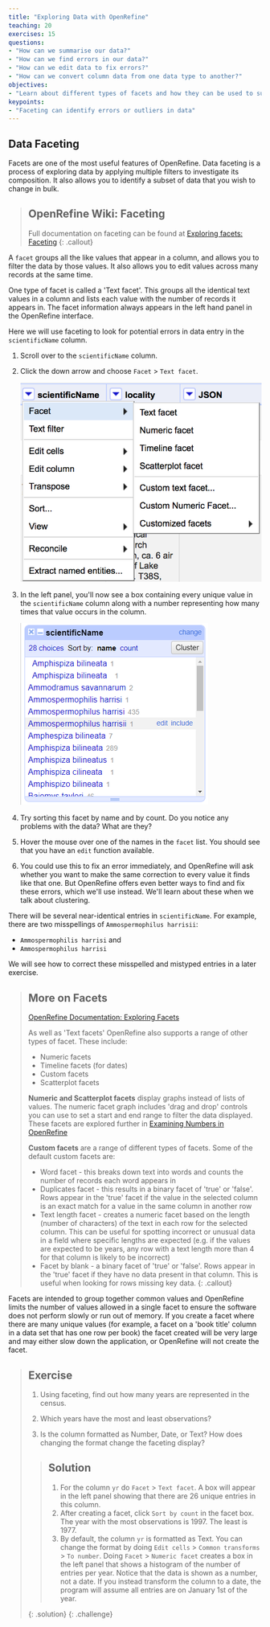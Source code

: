 ```yaml
---
title: "Exploring Data with OpenRefine"
teaching: 20
exercises: 15
questions:
- "How can we summarise our data?"
- "How can we find errors in our data?"
- "How can we edit data to fix errors?"
- "How can we convert column data from one data type to another?"
objectives:
- "Learn about different types of facets and how they can be used to summarise data of different data types"
keypoints:
- "Faceting can identify errors or outliers in data"
---
```


## Data Faceting

Facets are one of the most useful features of OpenRefine. Data faceting is a process of exploring data by applying multiple filters to investigate its composition. It also allows you to identify a subset of data that you wish to change in bulk.

> ## OpenRefine Wiki: Faceting
> Full documentation on faceting can be found at [Exploring facets: Faceting](https://docs.openrefine.org/manual/facets)
{: .callout}

A `facet` groups all the like values that appear in a column, and allows you to filter the data by those values. It also allows you to edit values across many records at the same time.

One type of facet is called a 'Text facet'. This groups all the identical text values in a column and lists each value with the number of records it appears in. The facet information always appears in the left hand panel in the OpenRefine interface.

Here we will use faceting to look for potential errors in data entry in the `scientificName` column.

1. Scroll over to the `scientificName` column.
2. Click the down arrow and choose `Facet` > `Text facet`.

    ![OpenRefine Facet menu](../fig/ORFacetMenu.png)

3. In the left panel, you'll now see a box containing every unique value in the `scientificName` column
along with a number representing how many times that value occurs in the column.

    ![Faceting results on scientificName column](../fig/ORFacetedScientificName.png)

4. Try sorting this facet by name and by count. Do you notice any problems with the data? What are they?
5. Hover the mouse over one of the names in the `facet` list. You should see that you have an `edit` function available.
6. You could use this to fix an error immediately, and OpenRefine will ask whether you want to make the same correction to every value it finds like that one. But OpenRefine offers even better ways to find and fix these errors, which we'll use instead. We'll learn about these when we talk about clustering.

There will be several near-identical entries in `scientificName`. For example, there are two misspellings of `Ammospermophilus harrisii`:

 * `Ammospermophilis harrisi` and
 * `Ammospermophilus harrisi`

We will see how to correct these misspelled and mistyped entries in a later exercise.  

> ## More on Facets
>
> [OpenRefine Documentation: Exploring Facets](https://docs.openrefine.org/manual/facets)
>
> As well as 'Text facets' OpenRefine also supports a range of other types of facet. These include:
>
> * Numeric facets
> * Timeline facets (for dates)
> * Custom facets
> * Scatterplot facets
>
> **Numeric and Scatterplot facets** display graphs instead of lists of values. The numeric facet graph includes 'drag and drop' controls you can use to set a start and end range to filter the data displayed. These facets are explored further in [Examining Numbers in OpenRefine](http://www.datacarpentry.org/OpenRefine-ecology-lesson/03-numbers/)
>
> **Custom facets** are a range of different types of facets. Some of the default custom facets are:
>
> * Word facet - this breaks down text into words and counts the number of records each word appears in
> * Duplicates facet - this results in a binary facet of 'true' or 'false'. Rows appear in the 'true' facet if the value in the selected column is an exact match for a value in the same column in another row
> * Text length facet - creates a numeric facet based on the length (number of characters) of the text in each row for the selected column. This can be useful for spotting incorrect or unusual data in a field where specific lengths are expected (e.g. if the values are expected to be years, any row with a text length more than 4 for that column is likely to be incorrect)
> * Facet by blank - a binary facet of 'true' or 'false'. Rows appear in the 'true' facet if they have no data present in that column. This is useful when looking for rows missing key data.
{: .callout}

Facets are intended to group together common values and OpenRefine limits the number of values allowed in a single facet to ensure the software does not perform slowly or run out of memory. If you create a facet where there are many unique values (for example, a facet on a 'book title' column in a data set that has one row per book) the facet created will be very large and may either slow down the application, or OpenRefine will not create the facet.

> ## Exercise
>
> 1. Using faceting, find out how many years are represented in the census.  
>
> 3. Which years have the most and least observations?
>
> 2. Is the column formatted as Number, Date, or Text? How does changing the format change the faceting display?
>
> > ## Solution
> >
> > 1. For the column `yr` do `Facet` > `Text facet`. A box will appear in the left panel showing that there are 26 unique entries in
> > this column.  
> > 3. After creating a facet, click `Sort by count` in the facet box. The year with the most observations is 1997. The least is 1977.
> > 2. By default, the column `yr` is formatted as Text. You can change the format by doing `Edit cells` > `Common transforms` >
> > `To number`. Doing `Facet` > `Numeric facet` creates a box in the left panel that shows a histogram of the number of
> > entries per year. Notice that the data is shown as a number, not a date. If you instead transform the column to a date, the
> > program will assume all entries are on January 1st of the year.   
> >
> {: .solution}
{: .challenge}
